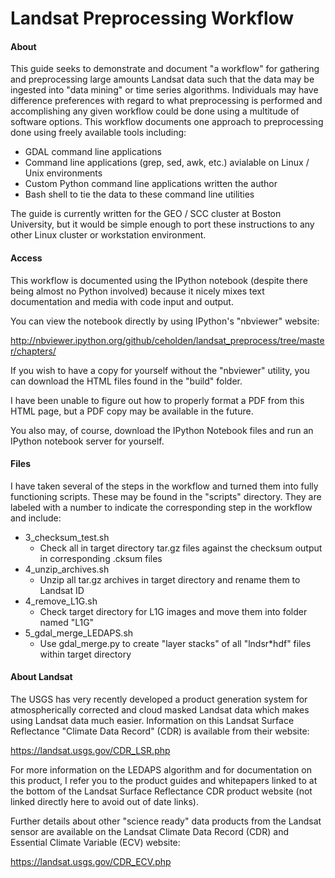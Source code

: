 Landsat Preprocessing Workflow
==================

#### About
This guide seeks to demonstrate and document "a workflow" for gathering and preprocessing large amounts Landsat data such that the data may be ingested into "data mining" or time series algorithms. Individuals may have difference preferences with regard to what preprocessing is performed and accomplishing any given workflow could be done using a multitude of software options. This workflow documents one approach to preprocessing done using freely available tools including:
- GDAL command line applications
- Command line applications (grep, sed, awk, etc.) avialable on Linux / Unix environments
- Custom Python command line applications written the author
- Bash shell to tie the data to these command line utilities

The guide is currently written for the GEO / SCC cluster at Boston University, but it would be simple enough to port these instructions to any other Linux cluster or workstation environment.

#### Access
This workflow is documented using the IPython notebook (despite there being almost no Python involved) because it nicely mixes text documentation and media with code input and output.

You can view the notebook directly by using IPython's "nbviewer" website:

http://nbviewer.ipython.org/github/ceholden/landsat_preprocess/tree/master/chapters/

If you wish to have a copy for yourself without the "nbviewer" utility, you can download the HTML files found in the "build" folder.

I have been unable to figure out how to properly format a PDF from this HTML page, but a PDF copy may be available in the future.

You also may, of course, download the IPython Notebook files and run an IPython notebook server for yourself.

#### Files
I have taken several of the steps in the workflow and turned them into fully functioning scripts. These may be found in the "scripts" directory. They are labeled with a number to indicate the corresponding step in the workflow and include:

+ 3_checksum_test.sh
    + Check all in target directory tar.gz files against the checksum output in corresponding .cksum files
+ 4_unzip_archives.sh
    + Unzip all tar.gz archives in target directory and rename them to Landsat ID
+ 4_remove_L1G.sh
    + Check target directory for L1G images and move them into folder named "L1G"
+ 5_gdal_merge_LEDAPS.sh
    + Use gdal_merge.py to create "layer stacks" of all "lndsr*hdf" files within target directory

#### About Landsat
The USGS has very recently developed a product generation system for atmospherically corrected and cloud masked Landsat data which makes using Landsat data much easier. Information on this Landsat Surface Reflectance "Climate Data Record" (CDR) is available from their website:

https://landsat.usgs.gov/CDR_LSR.php

For more information on the LEDAPS algorithm and for documentation on this product, I refer you to the product guides and whitepapers linked to at the bottom of the Landsat Surface Reflectance CDR product website (not linked directly here to avoid out of date links).

Further details about other "science ready" data products from the Landsat sensor are available on the Landsat Climate Data Record (CDR) and Essential Climate Variable (ECV) website:

https://landsat.usgs.gov/CDR_ECV.php
